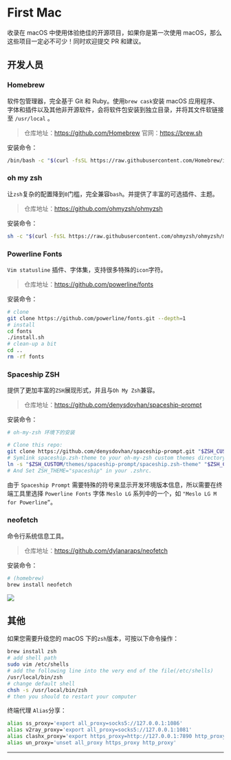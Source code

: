 # First Mac
 收录在 macOS 中使用体验绝佳的开源项目，如果你是第一次使用 macOS，那么这些项目一定必不可少！同时欢迎提交 PR 和建议。

## 开发人员

### Homebrew

软件包管理器，完全基于 Git 和 Ruby。使用`brew cask`安装 macOS 应用程序、字体和插件以及其他非开源软件，会将软件包安装到独立目录，并将其文件软链接至 `/usr/local` 。

> 仓库地址：https://github.com/Homebrew
> 官网：https://brew.sh

安装命令：

```bash
/bin/bash -c "$(curl -fsSL https://raw.githubusercontent.com/Homebrew/install/HEAD/install.sh)"
```

### oh my zsh

让`zsh`复杂的配置降到`0`门槛，完全兼容`bash`。并提供了丰富的可选插件、主题。

> 仓库地址：https://github.com/ohmyzsh/ohmyzsh
>

安装命令：

```bash
sh -c "$(curl -fsSL https://raw.githubusercontent.com/ohmyzsh/ohmyzsh/master/tools/install.sh)"
```

### Powerline Fonts

`Vim statusline` 插件、字体集，支持很多特殊的`icon`字符。

> 仓库地址：https://github.com/powerline/fonts

安装命令：

```bash
# clone
git clone https://github.com/powerline/fonts.git --depth=1
# install
cd fonts
./install.sh
# clean-up a bit
cd ..
rm -rf fonts
```

### Spaceship ZSH

提供了更加丰富的`ZSH`展现形式，并且与`Oh My Zsh`兼容。

> 仓库地址：https://github.com/denysdovhan/spaceship-prompt

安装命令：

```bash
# oh-my-zsh 环境下的安装

# Clone this repo:
git clone https://github.com/denysdovhan/spaceship-prompt.git "$ZSH_CUSTOM/themes/spaceship-prompt"
# Symlink spaceship.zsh-theme to your oh-my-zsh custom themes directory:
ln -s "$ZSH_CUSTOM/themes/spaceship-prompt/spaceship.zsh-theme" "$ZSH_CUSTOM/themes/spaceship.zsh-theme"
# And Set ZSH_THEME="spaceship" in your .zshrc.
```

由于 `Space­ship Prompt` 需要特殊的符号来显示开发环境版本信息，所以需要在终端工具里选择 `Pow­er­line Fonts` 字体 `Meslo LG` 系列中的一个，如 `"Meslo LG M for Powerline”`。

### neofetch

命令行系统信息工具。

> 仓库地址：https://github.com/dylanaraps/neofetch

安装命令：

```bash
# (homebrew)
brew install neofetch
```

![](img/4SPYFG.png)

## 其他

如果您需要升级您的 macOS 下的`zsh`版本，可按以下命令操作：

```bash
brew install zsh
# add shell path
sudo vim /etc/shells
# add the following line into the very end of the file(/etc/shells)
/usr/local/bin/zsh
# change default shell
chsh -s /usr/local/bin/zsh
# then you should to restart your computer
```

终端代理 `Alias`分享：

```bash
alias ss_proxy='export all_proxy=socks5://127.0.0.1:1086'
alias v2ray_proxy='export all_proxy=socks5://127.0.0.1:1081'
alias clashx_proxy='export https_proxy=http://127.0.0.1:7890 http_proxy=http://127.0.0.1:7890 all_proxy=socks5://127.0.0.1:7891'
alias un_proxy='unset all_proxy https_proxy http_proxy'
```

---
